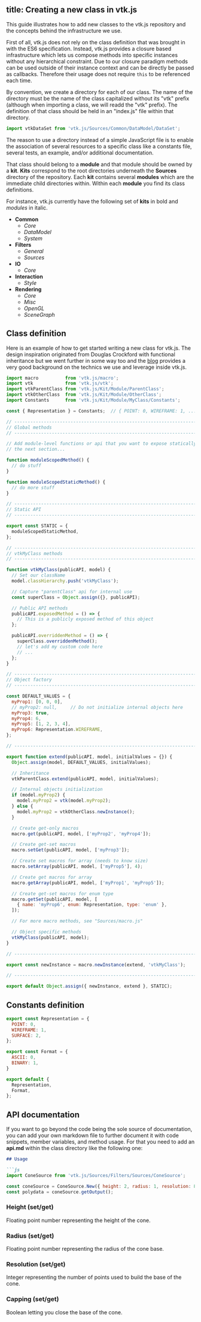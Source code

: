 title: Creating a new class in vtk.js
---

This guide illustrates how to add new classes to the vtk.js repository and the concepts behind the infrastructure we use.

First of all, vtk.js does not rely on the class definition that was brought in with the ES6 specification. Instead, vtk.js provides a closure based infrastructure which lets us compose methods into specific instances without any hierarchical constraint.
Due to our closure paradigm methods can be used outside of their instance context and can be directly be passed as callbacks. Therefore their usage does not require `this` to be referenced each time. 

By convention, we create a directory for each of our class. The name of the directory must be the name of the class capitalized without its "vtk" prefix (although when importing a class, we will readd the "vtk" prefix). The definition of that class should be held in an "index.js" file within that directory.

```js
import vtkDataSet from 'vtk.js/Sources/Common/DataModel/DataSet';
```

The reason to use a directory instead of a simple JavaScript file is to enable the association of several resources to a specific class like a constants file, several tests, an example, and/or additional documentation.

That class should belong to a __module__ and that module should be owned by a __kit__.
__Kits__ correspond to the root directories underneath the __Sources__ directory of the repository.
Each __kit__ contains several __modules__ which are the immediate child directories within.
Within each __module__ you find its class definitions.

For instance, vtk.js currently have the following set of **kits** in bold and *modules* in italic.

- **Common**
  - *Core*
  - *DataModel*
  - *System*
- **Filters**
  - *General*
  - *Sources*
- **IO**
  - *Core*
- **Interaction**
  - *Style*
- **Rendering**
  - *Core*
  - *Misc*
  - *OpenGL*
  - *SceneGraph*

## Class definition

Here is an example of how to get started writing a new class for vtk.js.
The design inspiration originated from Douglas Crockford with functional inheritance but we went further in some way too and the [blog](https://medium.com/javascript-scene/functional-mixins-composing-software-ffb66d5e731c) provides a very good background on the technics we use and leverage inside vtk.js.


```js MyClass/index.js
import macro          from 'vtk.js/macro';
import vtk            from 'vtk.js/vtk';
import vtkParentClass from 'vtk.js/Kit/Module/ParentClass';
import vtkOtherClass  from 'vtk.js/Kit/Module/OtherClass';
import Constants      from 'vtk.js/Kit/Module/MyClass/Constants';

const { Representation } = Constants;  // { POINT: 0, WIREFRAME: 1, ... }

// ----------------------------------------------------------------------------
// Global methods
// ----------------------------------------------------------------------------

// Add module-level functions or api that you want to expose statically via
// the next section...

function moduleScopedMethod() {
  // do stuff
}

function moduleScopedStaticMethod() {
  // do more stuff
}

// ----------------------------------------------------------------------------
// Static API
// ----------------------------------------------------------------------------

export const STATIC = {
  moduleScopedStaticMethod,
};

// ----------------------------------------------------------------------------
// vtkMyClass methods
// ----------------------------------------------------------------------------

function vtkMyClass(publicAPI, model) {
  // Set our className
  model.classHierarchy.push('vtkMyClass');

  // Capture "parentClass" api for internal use
  const superClass = Object.assign({}, publicAPI);

  // Public API methods
  publicAPI.exposedMethod = () => {
    // This is a publicly exposed method of this object
  };

  publicAPI.overriddenMethod = () => {
    superClass.overriddenMethod();
    // let's add my custom code here
    // ...
  };
}

// ----------------------------------------------------------------------------
// Object factory
// ----------------------------------------------------------------------------

const DEFAULT_VALUES = {
  myProp1: [0, 0, 0],
  // myProp2: null,     // Do not initialize internal objects here
  myProp3: true,
  myProp4: 6,
  myProp5: [1, 2, 3, 4],
  myProp6: Representation.WIREFRAME,
};

// ----------------------------------------------------------------------------

export function extend(publicAPI, model, initialValues = {}) {
  Object.assign(model, DEFAULT_VALUES, initialValues);

  // Inheritance
  vtkParentClass.extend(publicAPI, model, initialValues);

  // Internal objects initialization
  if (model.myProp2) {
    model.myProp2 = vtk(model.myProp2);
  } else {
    model.myProp2 = vtkOtherClass.newInstance();
  }

  // Create get-only macros
  macro.get(publicAPI, model, ['myProp2', 'myProp4']);

  // Create get-set macros
  macro.setGet(publicAPI, model, ['myProp3']);

  // Create set macros for array (needs to know size)
  macro.setArray(publicAPI, model, ['myProp5'], 4);

  // Create get macros for array
  macro.getArray(publicAPI, model, ['myProp1', 'myProp5']);

  // Create get-set macros for enum type
  macro.getSet(publicAPI, model, [
    { name: 'myProp6', enum: Representation, type: 'enum' },
  ]);

  // For more macro methods, see "Sources/macro.js"

  // Object specific methods
  vtkMyClass(publicAPI, model);
}

// ----------------------------------------------------------------------------

export const newInstance = macro.newInstance(extend, 'vtkMyClass');

// ----------------------------------------------------------------------------

export default Object.assign({ newInstance, extend }, STATIC);
```

## Constants definition

```js MyClass/Constants.js
export const Representation = {
  POINT: 0,
  WIREFRAME: 1,
  SURFACE: 2,
};

export const Format = {
  ASCII: 0,
  BINARY: 1,
}

export default {
  Representation,
  Format,
};
```

## API documentation

If you want to go beyond the code being the sole source of documentation, you can add your own markdown file to further document it with code snippets, member variables, and method usage.
For that you need to add an __api.md__ within the class directory like the following one:

```md
## Usage

```js
import ConeSource from 'vtk.js/Sources/Filters/Sources/ConeSource';

const coneSource = ConeSource.New({ height: 2, radius: 1, resolution: 80 });
const polydata = coneSource.getOutput();
``` 

### Height (set/get)

Floating point number representing the height of the cone.

### Radius (set/get)

Floating point number representing the radius of the cone base.

### Resolution (set/get)

Integer representing the number of points used to build the base of the cone.

### Capping (set/get)

Boolean letting you close the base of the cone.
```
